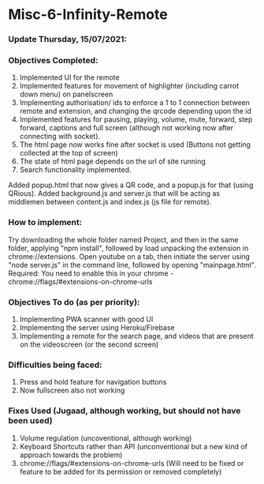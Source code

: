 # Misc-6-Infinity-Remote

### Update Thursday, 15/07/2021:

### Objectives Completed:
1. Implemented UI for the remote
2. Implemented features for movement of highlighter (including carrot down menu) on panelscreen 
3. Implementing authorisation/ ids to enforce a 1 to 1 connection between remote and extension, and changing the qrcode depending upon the id
4. Implemented features for pausing, playing, volume, mute, forward, step forward, captions and full screen (although not working now after connecting with socket).
5. The html page now works fine after socket is used (Buttons not getting collected at the top of screen)
6. The state of html page depends on the url of site running
7. Search functionality implemented.
 

Added popup.html that now gives a QR code, and a popup.js for that (using QRious). Added background.js and server.js that will be acting as middlemen between content.js and index.js (js file for remote). 

### How to implement: 
Try downloading the whole folder named Project, and then in the same folder, applying "npm install", followed by load unpacking the extension in chrome://extensions. Open youtube on a tab, then initiate the server using "node server.js" in the command line, followed by opening "mainpage.html". Required: You need to enable this in your chrome - chrome://flags/#extensions-on-chrome-urls

### Objectives To do (as per priority):
1. Implementing PWA scanner with good UI
2. Implementing the server using Heroku/Firebase
3. Implementing a remote for the search page, and videos that are present on the videoscreen (or the second screen)

### Difficulties being faced:
1. Press and hold feature for navigation buttons 
2. Now fullscreen also not working

### Fixes Used (Jugaad, although working, but should not have been used)
1. Volume regulation (uncoventional, although working)
2. Keyboard Shortcuts rather than API (unconventional but a new kind of approach towards the problem)
3. chrome://flags/#extensions-on-chrome-urls (Will need to be fixed or feature to be added for its permission or removed completely)
